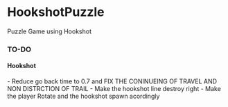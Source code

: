 # HookshotPuzzle
Puzzle Game using Hookshot


<h3> TO-DO </h3>

<h4> Hookshot </h4>
- Reduce go back time to 0.7 and FIX THE CONINUEING OF TRAVEL AND NON DISTRCTION OF TRAIL
- Make the hookshot line destroy right
- Make the player Rotate and the hookshot spawn acordingly

